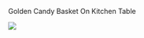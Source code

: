 
Golden Candy Basket On Kitchen Table  

![](https://eneskzlcn.github.io/3D-Golden-Candy-Basket/goldenCandyBasket.png)
